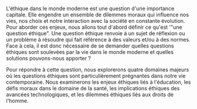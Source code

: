 L'éthique dans le monde moderne est une question d'une importance capitale. Elle engendre un ensemble de dilemmes moraux qui influence nos vies, nos choix et notre interaction avec la société en constante évolution. Pour aborder ces enjeux, nous allons tout d'abord définir ce qu'est '"une question éthique". Une question éthique renvoie à un sujet de réflexion ou un problème à résoudre qui fait référence à des valeurs et/ou à des normes.
Face à cela, il est donc nécessaire de se demander quelles questions éthiques sont soulevées par la vie dans le monde moderne et quelles solutions pouvons-nous apporter ? 

Pour répondre à cette question, nous explorerons quatre domaines majeurs où les questions éthiques sont particulièrement prégnantes dans notre vie contemporaine. Nous examinerons les enjeux éthiques liés à l'éducation, les défis moraux dans le domaine de la santé, les implications éthiques des avancées technologiques, et les dilemmes éthiques liés aux droits de l'homme.